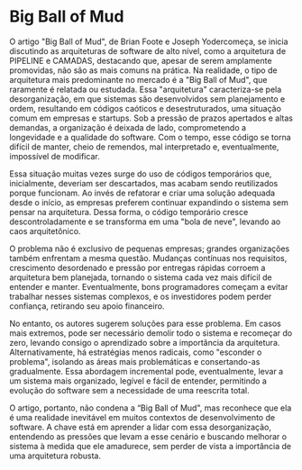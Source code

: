 # Big Ball of Mud

O artigo "Big Ball of Mud", de Brian Foote e Joseph Yodercomeça, se inicia discutindo as arquiteturas de software de alto nível, como a arquitetura de PIPELINE e CAMADAS, destacando que, apesar de serem amplamente promovidas, não são as mais comuns na prática. Na realidade, o tipo de arquitetura mais predominante no mercado é a "Big Ball of Mud", que raramente é relatada ou estudada. Essa "arquitetura" caracteriza-se pela desorganização, em que sistemas são desenvolvidos sem planejamento e ordem, resultando em códigos caóticos e desestruturados, uma situação comum em empresas e startups. Sob a pressão de prazos apertados e altas demandas, a organização é deixada de lado, comprometendo a longevidade e a qualidade do software. Com o tempo, esse código se torna difícil de manter, cheio de remendos, mal interpretado e, eventualmente, impossível de modificar.

Essa situação muitas vezes surge do uso de códigos temporários que, inicialmente, deveriam ser descartados, mas acabam sendo reutilizados porque funcionam. Ao invés de refatorar e criar uma solução adequada desde o início, as empresas preferem continuar expandindo o sistema sem pensar na arquitetura. Dessa forma, o código temporário cresce descontroladamente e se transforma em uma "bola de neve", levando ao caos arquitetônico.

O problema não é exclusivo de pequenas empresas; grandes organizações também enfrentam a mesma questão. Mudanças contínuas nos requisitos, crescimento desordenado e pressão por entregas rápidas corroem a arquitetura bem planejada, tornando o sistema cada vez mais difícil de entender e manter. Eventualmente, bons programadores começam a evitar trabalhar nesses sistemas complexos, e os investidores podem perder confiança, retirando seu apoio financeiro.

No entanto, os autores sugerem soluções para esse problema. Em casos mais extremos, pode ser necessário demolir todo o sistema e recomeçar do zero, levando consigo o aprendizado sobre a importância da arquitetura. Alternativamente, há estratégias menos radicais, como "esconder o problema", isolando as áreas mais problemáticas e consertando-as gradualmente. Essa abordagem incremental pode, eventualmente, levar a um sistema mais organizado, legível e fácil de entender, permitindo a evolução do software sem a necessidade de uma reescrita total.

O artigo, portanto, não condena a “Big Ball of Mud", mas reconhece que ela é uma realidade inevitável em muitos contextos de desenvolvimento de software. A chave está em aprender a lidar com essa desorganização, entendendo as pressões que levam a esse cenário e buscando melhorar o sistema à medida que ele amadurece, sem perder de vista a importância de uma arquitetura robusta.
